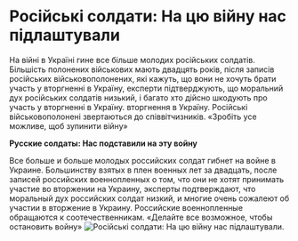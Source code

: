 # Російські солдати: На цю війну нас підлаштували
На війні в Україні гине все більше молодих російських солдатів. Більшість полонених військових мають двадцять років, після записів російських військовополонених, які кажуть, що вони не хочуть брати участь у вторгненні в Україну, експерти підтверджують, що моральний дух російських солдатів низький, і багато хто дійсно шкодують про участь у вторгненні в Україну. вторгнення в Україну. Російські військовополонені звертаються до співвітчизників. «Зробіть усе можливе, щоб зупинити війну»

**Русские солдаты: Нас подставили на эту войну**

Все больше и больше молодых российских солдат гибнет на войне в Украине. Большинству взятых в плен военных лет за двадцать, после записей российских военнопленных о том, что они не хотят принимать участие во вторжении на Украину, эксперты подтверждают, что моральный дух российских солдат низкий, и многие очень сожалеют об участии в вторжение в Украину. Российские военнопленные обращаются к соотечественникам. «Делайте все возможное, чтобы остановить войну»
![Російські солдати: На цю війну нас підлаштували](https://ukraina.dkonto.pl/wp-content/uploads/2022/03/jency-1.jpg "Російські солдати: На цю війну нас підлаштували").
